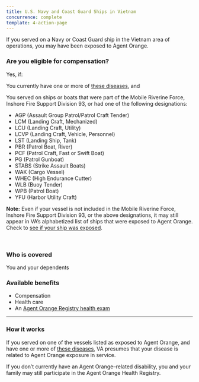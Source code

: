 ```yaml
---
title: U.S. Navy and Coast Guard Ships in Vietnam
concurrence: complete
template: 4-action-page
---
```


If you served on a Navy or Coast Guard ship in the Vietnam area of operations, you may have been exposed to Agent Orange.

<div class="call-out" markdown="1">

### Are you eligible for compensation?

Yes, if:

You currently have one or more of [these diseases](/disability-benefits/conditions/exposure-to-hazardous-materials/agent-orange/diseases/), and

You served on ships or boats that were part of the Mobile Riverine Force, Inshore Fire Support Division 93, or had one of the following designations:

- AGP (Assault Group Patrol/Patrol Craft Tender)
- LCM (Landing Craft, Mechanized)
- LCU (Landing Craft, Utility)
- LCVP (Landing Craft, Vehicle, Personnel)
- LST (Landing Ship, Tank)
- PBR (Patrol Boat, River)
- PCF (Patrol Craft, Fast or Swift Boat)
- PG (Patrol Gunboat)
- STABS (Strike Assault Boats)
- WAK (Cargo Vessel)
- WHEC (High Endurance Cutter)
- WLB (Buoy Tender)
- WPB (Patrol Boat)
- YFU (Harbor Utility Craft)

**Note:** Even if your vessel is not included in the Mobile Riverine Force, Inshore Fire Support Division 93, or the above designations, it may still appear in VA’s alphabetized list of ships that were exposed to Agent Orange. Check to [see if your ship was exposed](http://www.publichealth.va.gov/exposures/agentorange/shiplist/list.asp).

<br>

### Who is covered

You and your dependents

</div>

### Available benefits

- Compensation
- Health care
- An [Agent Orange Registry health exam](/disability-benefits/conditions/exposure-to-hazardous-materials/agent-orange/registry-health-exam/)

-----

### How it works

If you served on one of the vessels listed as exposed to Agent Orange, and have one or more of [these diseases](/disability-benefits/conditions/exposure-to-hazardous-materials/agent-orange/diseases/), VA presumes that your disease is related to Agent Orange exposure in service.

If you don’t currently have an Agent Orange–related disability, you and your family may still participate in the Agent Orange Health Registry.

